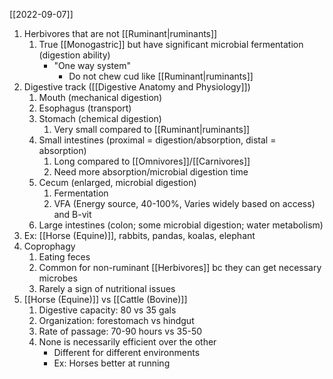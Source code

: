 [[2022-09-07]]

1. Herbivores that are not [[Ruminant|ruminants]]
	1. True [[Monogastric]] but have significant microbial fermentation (digestion ability)
		- "One way system"
			- Do not chew cud like [[Ruminant|ruminants]]
2. Digestive track ([[Digestive Anatomy and Physiology]])
	1. Mouth (mechanical digestion)
	2. Esophagus (transport)
	3. Stomach (chemical digestion)
		1. Very small compared to [[Ruminant|ruminants]]
	4. Small intestines (proximal = digestion/absorption, distal = absorption)
		1. Long compared to [[Omnivores]]/[[Carnivores]]
		2. Need more absorption/microbial digestion time
	5. Cecum (enlarged, microbial digestion)
		1. Fermentation
		2. VFA (Energy source, 40-100%, Varies widely based on access) and B-vit
	6. Large intestines (colon; some microbial digestion; water metabolism)
3. Ex: [[Horse (Equine)]], rabbits, pandas, koalas, elephant
4. Coprophagy
	1. Eating feces
	2. Common for non-ruminant [[Herbivores]] bc they can get necessary microbes
	3. Rarely a sign of nutritional issues
5. [[Horse (Equine)]] vs [[Cattle (Bovine)]]
	1. Digestive capacity: 80 vs 35 gals
	2. Organization: forestomach vs hindgut
	3. Rate of passage: 70-90 hours vs 35-50
	4. None is necessarily efficient over the other
		- Different for different environments
		- Ex: Horses better at running
